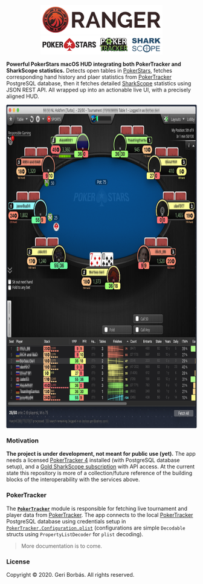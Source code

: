 <p align="center">
<img src="Documentation/Ranger.png" width="323" height="79" alt="Ranger"><br />
<img src="Documentation/Ranger_Services.png" width="323" height="49" alt="PokerStars, PokerTracker, SharkScope">
</p align="center">

**Powerful PokerStars macOS HUD integrating both PokerTracker and SharkScope statistics.** Detects open tables in [PokerStars], fetches corresponding hand history and plaer statistics from [PokerTracker] PostgreSQL database, then it fetches detailed [SharkScope] statistics using JSON REST API. All wrapped up into an actionable live UI, with a precisely aligned HUD.

<img align="center" src="Documentation/Ranger_Screenshot.png" width="963" height="855">

### Motivation

**The project is under development, not meant for public use (yet).** The app needs a licensed [PokerTracker 4] installed (with PostgreSQL database setup), and a [Gold SharkScope subscription] with API access. At the current state this repository is more of a collection/future reference of the building blocks of the interoperability with the services above.

### PokerTracker

The [**`PokerTracker`**] module is responsible for fetching live tournament and player data from [PokerTracker]. The app connects to the local [PokerTracker] PostgreSQL database using credentials setup in [`PokerTracker.Configuration.plist`] (configurations are simple `Decodable` structs using `PropertyListDecoder` for `plist` decoding). 

> More documentation is to come.

### License

Copyright © 2020. Geri Borbás. All rights reserved.


[PokerStars]: https://www.pokerstars.com
[PokerTracker]: https://www.pokertracker.com
[PokerTracker 4]: https://www.pokertracker.com/products/PT4/
[SharkScope]: https://www.sharkscope.com
[Gold SharkScope subscription]: https://www.sharkscope.com/#Pricing--html

[**`PokerTracker`**]: PokerTracker
[`PokerTracker.Configuration.plist`]: Ranger/Configuration/PokerTracker.Configuration.plist


